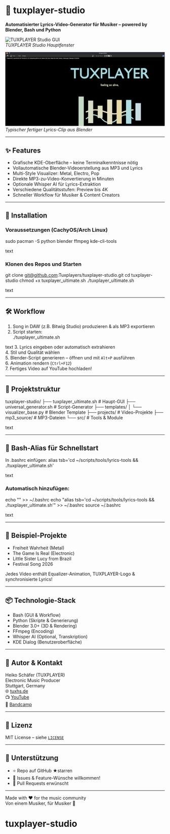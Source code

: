 # 🎵 tuxplayer-studio

**Automatisierter Lyrics-Video-Generator für Musiker – powered by Blender, Bash und Python**

![TUXPLAYER Studio GUI](docs/screenshots/gui-main.png)  
*TUXPLAYER Studio Hauptfenster*  

![Video Output Beispiel](docs/screenshots/video-example.png)  
*Typischer fertiger Lyrics-Clip aus Blender*  

---

## ✨ Features

- Grafische KDE-Oberfläche – keine Terminalkenntnisse nötig
- Vollautomatische Blender-Videoerstellung aus MP3 und Lyrics  
- Multi-Style Visualizer: Metal, Electro, Pop  
- Direkte MP3-zu-Video-Konvertierung in Minuten  
- Optionale Whisper AI für Lyrics-Extraktion  
- Verschiedene Qualitätsstufen: Preview bis 4K  
- Schneller Workflow für Musiker & Content Creators

---

## 🚀 Installation

### Voraussetzungen (CachyOS/Arch Linux)
sudo pacman -S python blender ffmpeg kde-cli-tools

text

### Klonen des Repos und Starten
git clone git@github.com:Tuxplayers/tuxplayer-studio.git
cd tuxplayer-studio
chmod +x tuxplayer_ultimate.sh
./tuxplayer_ultimate.sh

text

---

## 🛠️ Workflow

1. Song in DAW (z.B. Bitwig Studio) produzieren & als MP3 exportieren  
2. Script starten:  
./tuxplayer_ultimate.sh

text
3. Lyrics eingeben oder automatisch extrahieren  
4. Stil und Qualität wählen  
5. Blender-Script generieren – öffnen und mit `Alt+P` ausführen  
6. Animation rendern (`Ctrl+F12`)  
7. Fertiges Video auf YouTube hochladen!

---

## 📂 Projektstruktur

tuxplayer-studio/
├── tuxplayer_ultimate.sh # Haupt-GUI
├── universal_generator.sh # Script-Generator
├── templates/
│ └── visualizer_base.py # Blender Template
├── projects/ # Video-Projekte
├── mp3_source/ # MP3-Dateien
└── src/ # Tools & Module

text

---

## 🐚 Bash-Alias für Schnellstart

In .bashrc einfügen:
alias tsb='cd ~/scripts/tools/lyrics-tools && ./tuxplayer_ultimate.sh'

text

### Automatisch hinzufügen:
echo "" >> ~/.bashrc
echo "alias tsb='cd ~/scripts/tools/lyrics-tools && ./tuxplayer_ultimate.sh'" >> ~/.bashrc
source ~/.bashrc

text

---

## 🎨 Beispiel-Projekte

- Freiheit Wahrheit (Metal)
- The Game Is Real (Electronic)
- Little Sister Lucy from Brazil
- Festival Song 2026

Jedes Video enthält Equalizer-Animation, TUXPLAYER-Logo & synchronisierte Lyrics!

---

## 📦 Technologie-Stack

- Bash (GUI & Workflow)
- Python (Skripte & Generierung)
- Blender 3.0+ (3D & Rendering)
- FFmpeg (Encoding)
- Whisper AI (Optional, Transkription)
- KDE Dialog (Benutzeroberfläche)

---

## 👤 Autor & Kontakt

Heiko Schäfer (TUXPLAYER)  
Electronic Music Producer  
Stuttgart, Germany  
🌐 [tuxhs.de](https://tuxhs.de)  
📺 [YouTube](https://youtube.com/@tuxplayer)  
🎵 [Bandcamp](https://tuxplayer.bandcamp.com)

---

## 📝 Lizenz

MIT License – siehe [`LICENSE`](LICENSE)

---

## 🌟 Unterstützung

- ⭐ Repo auf GitHub ★starren
- 🐛 Issues & Feature-Wünsche willkommen!
- 🤝 Pull Requests erwünscht

---

Made with ❤️ for the music community  
Von einem Musiker, für Musiker 🎵  
# tuxplayer-studio
